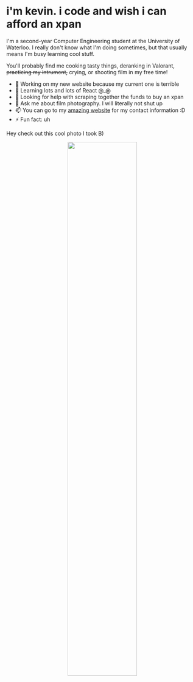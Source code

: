 # i'm kevin. i code and wish i can afford an xpan

I'm a second-year Computer Engineering student at the University of Waterloo. I really don't know what I'm doing sometimes, but that usually means I'm busy learning cool stuff.

You'll probably find me cooking tasty things, deranking in Valorant, ~~practicing my intrument,~~ crying, or shooting film in my free time!

- 🔭 Working on my new website because my current one is terrible
- 🌱 Learning lots and lots of React @_@
- 🤔 Looking for help with scraping together the funds to buy an xpan
- 💬 Ask me about film photography. I will literally not shut up
- 📫 You can go to my [amazing website](https://kevinistaking.pictures/) for my contact information :D
- ⚡ Fun fact: uh

Hey check out this cool photo I took B)

<p align="center">
  <img src="https://user-images.githubusercontent.com/43940223/222878427-2df63344-78a4-4eba-93b5-f688941dae6b.jpg" width="60%" />
<p/>
